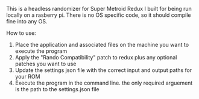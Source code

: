 This is a headless randomizer for Super Metroid Redux I built for being run locally on a rasberry pi. There is no OS specific code, so it should compile fine into any OS.

How to use:

1. Place the application and associated files on the machine you want to execute the program
2. Apply the "Rando Compatibility" patch to redux plus any optional patches you want to use
3. Update the settings json file with the correct input and output paths for your ROM
4. Execute the program in the command line. the only required arguement is the path to the settings.json file
